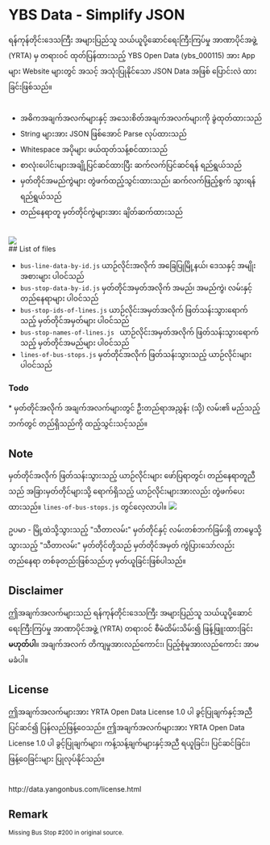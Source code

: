 # YBS Data - Simplify JSON
<div style="font-family: line-height: 1.5em; myanmar3, padauk, 'noto sans myanmar', pyidaungsu, 'myanmar text'">
ရန်ကုန်တိုင်းဒေသကြီး အများပြည်သူ သယ်ယူပို့ဆောင်ရေးကြီးကြပ်မှု အာဏာပိုင်အဖွဲ့ (YRTA) မှ တရားဝင် ထုတ်ပြန်ထားသည့် YBS Open Data (ybs_000115) အား App များ Website များတွင် အသင့် အသုံးပြုနိုင်သော JSON Data အဖြစ် ပြောင်းလဲ ထားခြင်းဖြစ်သည်။
<br><br>
<ul>
	<li>အဓိကအချက်အလက်များနှင့် အသေးစိတ်အချက်အလက်များကို ခွဲထုတ်ထားသည်
	<li>String များအား JSON ဖြစ်အောင် Parse လုပ်ထားသည်
	<li>Whitespace အပိုများ ဖယ်ထုတ်သန့်စင်ထားသည်
	<li>စာလုံးပေါင်းများအချို့ပြင်ဆင်ထားပြီး ဆက်လက်ပြင်ဆင်ရန် ရည်ရွယ်သည်
	<li>မှတ်တိုင်အမည်ကွဲများ တွဲဖက်ထည့်သွင်းထားသည်၊ ဆက်လက်ဖြည့်စွက် သွားရန် ရည်ရွယ်သည်
	<li>တည်နေရာတူ မှတ်တိုင်ကွဲများအား ချိတ်ဆက်ထားသည်
</ul>
</div>
<br>
<img src="http://i.imgur.com/Wmg1pf8.png">
<br>
## List of files
<div style="font-family: line-height: 1.5em;  myanmar3, padauk, 'noto sans myanmar', pyidaungsu, 'myanmar text'">
<ul style="line-height: 1.5em;">
	<li><code>bus-line-data-by-id.js</code>
	<span style="font-family: myanmar3, padauk, 'noto sans myanmar', pyidaungsu, 'myanmar text'">ယာဉ်လိုင်းအလိုက် အခြေပြုမြို့နယ်၊ ဒေသနှင့် အမျိုးအစားများ ပါဝင်သည်</span>
	<li><code>bus-stop-data-by-id.js</code>
	<span style="font-family: myanmar3, padauk, 'noto sans myanmar', pyidaungsu, 'myanmar text'">မှတ်တိုင်အမှတ်အလိုက် အမည်၊ အမည်ကွဲ၊ လမ်းနှင့် တည်နေရာများ ပါဝင်သည်</span>
	<li><code>bus-stop-ids-of-lines.js</code>
	<span style="font-family: myanmar3, padauk, 'noto sans myanmar', pyidaungsu, 'myanmar text'">ယာဉ်လိုင်းအမှတ်အလိုက် ဖြတ်သန်းသွားရောက်သည့် မှတ်တိုင်အမှတ်များ ပါဝင်သည်</span>
	<li><code>bus-stop-names-of-lines.js </code>
	<span style="font-family: myanmar3, padauk, 'noto sans myanmar', pyidaungsu, 'myanmar text'">ယာဉ်လိုင်းအမှတ်အလိုက် ဖြတ်သန်းသွားရောက်သည့် မှတ်တိုင်အမည်များ ပါဝင်သည်</span>
	<li><code>lines-of-bus-stops.js</code>
	<span style="font-family: myanmar3, padauk, 'noto sans myanmar', pyidaungsu, 'myanmar text'">မှတ်တိုင်အလိုက် ဖြတ်သန်းသွားသည့် ယာဉ်လိုင်းများ ပါဝင်သည်</span>
</ul>
</div>

### Todo
<div style="font-family: line-height: 1.5em;  myanmar3, padauk, 'noto sans myanmar', pyidaungsu, 'myanmar text'">
* မှတ်တိုင်အလိုက် အချက်အလက်များတွင် ဦးတည်ရာအညွှန်း (သို့) လမ်း၏ မည်သည့်ဘက်တွင် တည်ရှိသည်ကို ထည့်သွင်းသင့်သည်။
</div>

## Note
<div style="font-family: line-height: 1.5em;  myanmar3, padauk, 'noto sans myanmar', pyidaungsu, 'myanmar text'">
မှတ်တိုင်အလိုက် ဖြတ်သန်းသွားသည့် ယာဉ်လိုင်းများ ဖော်ပြရာတွင်၊ တည်နေရာတူညီသည် အခြားမှတ်တိုင်များသို့ ရောက်ရှိသည့် ယာဉ်လိုင်းများအားလည်း တွဲဖက်ပေးထားသည်။ <code>lines-of-bus-stops.js</code> တွင်လေ့လာပါ။

<img src="http://i.imgur.com/AITZoYo.png">

ဥပမာ - မြို့ထဲသို့သွားသည့် "သီတာလမ်း" မှတ်တိုင်နှင့် လမ်းတစ်ဘက်ခြမ်းရှိ တာမွေသို့သွားသည့် "သီတာလမ်း" မှတ်တိုင်တို့သည် မှတ်တိုင်အမှတ် ကွဲပြားသော်လည်း တည်နေရာ တစ်ခုတည်းဖြစ်သည်ဟု မှတ်ယူခြင်းဖြစ်ပါသည်။
</div>

## Disclaimer
<div style="font-family: line-height: 1.5em;  myanmar3, padauk, 'noto sans myanmar', pyidaungsu, 'myanmar text'">
ဤအချက်အလက်များသည် ရန်ကုန်တိုင်းဒေသကြီး အများပြည်သူ သယ်ယူပို့ဆောင်ရေးကြီးကြပ်မှု အာဏာပိုင်အဖွဲ့ (YRTA) တရားဝင် စီမံထိမ်းသိမ်း၍ ဖြန့်ဖြူးထားခြင်း <b>မဟုတ်ပါ</b>။ အချက်အလက် တိကျမှုအားလည်ကောင်း၊ ပြည့်စုံမှုအားလည်ကောင်း အာမမခံပါ။
</div>

## License
<div style="font-family: line-height: 1.5em;  myanmar3, padauk, 'noto sans myanmar', pyidaungsu, 'myanmar text'">
ဤအချက်အလက်များအား YRTA Open Data License 1.0 ပါ ခွင့်ပြုချက်နှင့်အညီ ပြင်ဆင်၍ ပြန်လည်ဖြန့်ဝေသည်။ ဤအချက်အလက်များအား YRTA Open Data License 1.0 ပါ ခွင့်ပြုချက်များ၊ ကန့်သန့်ချက်များနှင့်အညီ ရယူခြင်း၊ ပြင်ဆင်ခြင်း၊ ဖြန့်ဝေခြင်းများ ပြုလုပ်နိုင်သည်။
</div><br><br>
http://data.yangonbus.com/license.html

## Remark
<small>Missing Bus Stop #200 in original source.</small>
